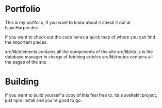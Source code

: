 # Portfolio 

This is my portfolio, if you want to know about it check it out at IsaacHarper.dev

If you want to check out the code heres a quick map of where you can find the important pieces.

src/lib/elements contains all the components of the site
src/lib/db.js is the database manager in charge of fetching articles
src/lib/routes contains all the pages of the site


# Building
If you want to build yourself a copy of this feel free to. Its a sveltekit project, just npm install and you're good to go.